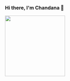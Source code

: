 ### Hi there, I'm Chandana 👋
<img src="https://media.giphy.com/media/v1.Y2lkPTc5MGI3NjExd3hwZ29zNXpneXpmOXUwbW5wNGo2MXJid2MxMWg0dnczNWJoZDA0aiZlcD12MV9pbnRlcm5hbF9naWZfYnlfaWQmY3Q9Zw/l0HlMmCTZsADKuIWQ/giphy.gif" width="200">

<!--
**chansrinivas/chansrinivas** is a ✨ _special_ ✨ repository because its `README.md` (this file) appears on your GitHub profile.

Here are some ideas to get you started:

- 🔭 I’m currently working on ...
- 🌱 I’m currently learning ...
- 👯 I’m looking to collaborate on ...
- 🤔 I’m looking for help with ...
- 💬 Ask me about ...
- 📫 How to reach me: ...
- 😄 Pronouns: ...
- ⚡ Fun fact: ...
-->
